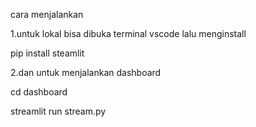 cara menjalankan

1.untuk lokal bisa dibuka terminal vscode lalu menginstall 

pip install steamlit 



2.dan untuk menjalankan dashboard

cd dashboard

streamlit run stream.py
